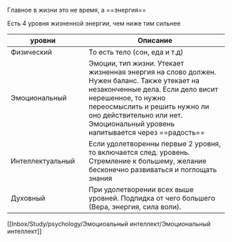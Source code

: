 Главное в жизни это не время, а ==энергия==

Есть 4 уровня жизненной энергии, чем ниже тим сильнее

уровни                       |   | Описание
------------------------------- | - | ------------------
Физический             |   |  То есть тело (сон, еда и т.д)  
Эмоциональный               |   |   Эмоции, тип жизни. Утекает жизненная энергия на слово должен. Нужен баланс. Также утекает на незаконченные дела. Если дело висит нерешенное, то нужно переосмыслить и решить нужно ли оно действительно или нет. Эмоциональный уровень напитывается через ==радость==
Интеллектуальный            |   |     Если удолетворенны первые 2 уровня, то включается след. уровень. Стремление к большему, желание бесконечно развиваться и поглощать знания
Духовный             |   |  При удолетворении всех выше уровней. Подпидка от чего большего (Вера, энергия, сила воли).

[[Inbox/Study/psychology/Эмоциоальный интеллект/Эмоциональный интеллект]]
